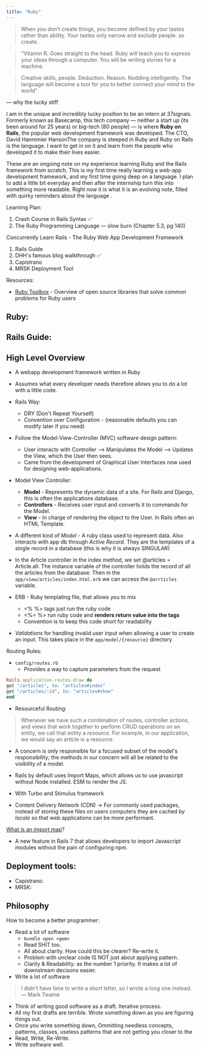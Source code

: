 ```yaml
---
title: "Ruby"
---
```


> When you don’t create things, you become defined by your tastes rather than ability. Your tastes only narrow and exclude people. so create.

> "Vitamin R. Goes straight to the head. Ruby will teach you to _express_ your ideas through a computer. You will be writing stories for a machine.

> Creative skills, people. Deduction. Reason. Nodding intelligently. The language will become a tool for you to better connect your mind to the world"

— why the lucky stiff


I am in the unique and incredibly lucky position to be an intern at 37signals. Formerly known as Basecamp, this tech company — neither a start up (its been around for 25 years) or big-tech (80 people) — is where **Ruby on Rails**, the popular web development framework was developed. The CTO, David Hannimier HansonThe company is steeped in Ruby and Ruby on Rails is the language. I want to get in on it and learn from the people who developed it to make their lives easier. 

These are an ongoing note on my experience learning Ruby and the Rails framework from scratch. This is my first time really learning a web-app development framework, and my first time going deep on a language. I plan to add a little bit everyday and then after the internship turn this into something more readable. Right now it is what it is an evolving note, filled with quirky reminders about the language . 

Learning Plan:
1. Crash Course in Rails Syntax ✅
2. The Ruby Programming Language — slow burn (Chapter 5.3, pg 140)

Concurrently Learn Rails - The Ruby Web App Development Framework
1. Rails Guide
2. DHH's famous blog walkthrough ✅
3. Capistrano 
4. MRSK Deployment Tool 

Resources:
- [Ruby Toolbox](https://www.ruby-toolbox.com/) - Overview of open source libraries that solve common problems for Ruby users

## Ruby: 


## Rails Guide:

## High Level Overview
- A webapp development framework written in Ruby
- Assumes what every developer needs therefore allows you to do a lot with a little code. 
- Rails Way:
	- DRY (Don't Repeat Yourself)
	- Convention over Configuration - (reasonable defaults you can modify later if you need)
- Follow the Model-View-Controller (MVC) software design pattern:
	- User interacts with Controller --> Manipulates the Model --> Updates the View, which the User then sees.
	- Came from the development of Graphical User Interfaces now used for designing web-applications. 
- Model View Controller:
	- **Model** - Represents the dynamic data of a site. For Rails and Django, this is often the applications database.
	- **Controllers**  - Receives user input and converts it to commands for the Model.
	- **View** - In charge of rendering the object to the User. In Rails often an HTML Template. 

- A different kind of *Model* - A ruby class used to represent data. Also interacts with app db through *Active Record.* They are the templates of a single record in a database (this is why it is always SINGULAR)



- In the Article controller in the index method, we set @articles = Article.all. The instance variable of the controller holds the record of all the articles from the database. Then in the `app/view/articles/index.html.erb` we can access the `@arrticles` variable.
- ERB - Ruby templating file, that allows you to mix 
	- <% %> tags just run the ruby code
	- <%= %> run ruby code and **renders return value into the tags**
	- Convention is to keep this code short for readability

- *Validations* for handling invalid user input when allowing a user to create an input. This takes place in the `app/model/{resource}` directory

Routing Rules:
- `config/routes.rb`
	- Provides a way to capture parameters from the request
```rb
Rails.application.routes.draw do
get "/articles", to: "articles#index"
get "/articles/:id", to: "articles#show"
end
```

- Resourceful Routing:
> Whenever we have such a combination of routes, controller actions, and views that work together to perform CRUD operations on an entity, we call that entity a _resource_. For example, in our application, we would say an article is a resource. 




- A concern is only responsible for a focused subset of the model's responsibility; the methods in our concern will all be related to the visibility of a model.


- Rails by default uses Import Maps, which allows us to use javascript without Node installed. ESM to render the JS.
- With Turbo and Stimulus framework
- Content Delivery Network (CDN) -> For commonly used packages, instead of storing these files on users computers they are cached *by locale* so that web applications can be more performant.

[What is an import map](https://eagerworks.com/blog/import-maps-in-rails-7)? 
- A new feature in Rails 7 that allows developers to import Javascript modules without the pain of configuring npm. 

## Deployment tools:
- Capistrano: 
- MRSK:


## Philosophy 

How to become a better programmer:
- Read a lot of software
	- `bundle open <gem>`
	- Read SHIT too. 
	- All about clarity. How could this be clearer? Re-write it. 
	- Problem with unclear code IS NOT just about applying pattern.
	- Clarity & Readability: as the number 1 priority. It makes a lot of downstream decisons easier. 
- Write a lot of software

> I didn't have time to write a short letter, so I wrote a long one instead.
> — Mark Twaine

- Think of writing good software as a draft. Iterative process. 
- All my first drafts are terrible. Wrote something down as you are figuring things out. 
- Once you write something down, Ommitting needless concepts, patterns, classes, useless patterns that are not getting you closer to the 
- Read, Write, Re-Write.
- Write software well. 
